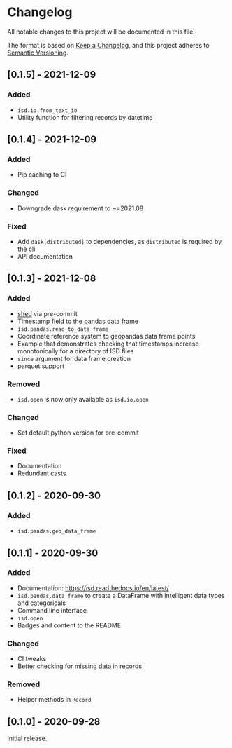 # Changelog

All notable changes to this project will be documented in this file.

The format is based on [Keep a Changelog](https://keepachangelog.com/en/1.0.0/), and this project adheres to [Semantic Versioning](https://semver.org/spec/v2.0.0.html).

## [0.1.5] - 2021-12-09

### Added

- `isd.io.from_text_io`
- Utility function for filtering records by datetime

## [0.1.4] - 2021-12-09

### Added

- Pip caching to CI

### Changed

- Downgrade dask requirement to ~=2021.08

### Fixed

- Add `dask[distributed]` to dependencies, as `distributed` is required by the cli
- API documentation

## [0.1.3] - 2021-12-08

### Added

- [shed](https://pypi.org/project/shed/) via pre-commit
- Timestamp field to the pandas data frame
- `isd.pandas.read_to_data_frame`
- Coordinate reference system to geopandas data frame points
- Example that demonstrates checking that timestamps increase monotonically for a directory of ISD files
- `since` argument for data frame creation
- parquet support

### Removed

- `isd.open` is now only available as `isd.io.open`

### Changed

- Set default python version for pre-commit

### Fixed

- Documentation
- Redundant casts

## [0.1.2] - 2020-09-30

### Added

- `isd.pandas.geo_data_frame`

## [0.1.1] - 2020-09-30

### Added

- Documentation: https://isd.readthedocs.io/en/latest/
- `isd.pandas.data_frame` to create a DataFrame with intelligent data types and categoricals
- Command line interface
- `isd.open`
- Badges and content to the README

### Changed

- CI tweaks
- Better checking for missing data in records

### Removed

- Helper methods in `Record`

## [0.1.0] - 2020-09-28

Initial release.
